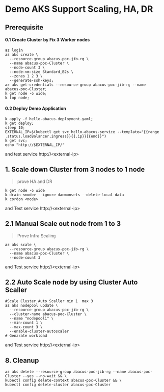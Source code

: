 # Demo AKS Support Scaling, HA, DR
##  Prerequisite 
#### 0.1 Create Cluster by Fix 3 Worker nodes
```shell
az login
az aks create \
  --resource-group abacus-poc-jib-rg \
  --name abacus-poc-Cluster \
  --node-count 3 \
  --node-vm-size Standard_B2s \
  --zones 1 2 3 \
  --generate-ssh-keys;
az aks get-credentials --resource-group abacus-poc-jib-rg --name abacus-poc-Cluster;
k get node -o wide;
k top node;
```
#### 0.2 Deploy Demo Application
```shell
k apply -f hello-abacus-deployment.yaml;
k get deploy;
sleep 10;
EXTERNAL_IP=$(kubectl get svc hello-abacus-service --template="{{range .status.loadBalancer.ingress}}{{.ip}}{{end}}")
k get svc;
echo "http://$EXTERNAL_IP/"
```
and test service http://\<external-ip\>
## 1. Scale down Cluster from 3 nodes to 1 node
> prove HA and DR
```shell
k get node -o wide
k drain <node> --ignore-daemonsets --delete-local-data
k cordon <node>
```
and Test service http://\<external-ip\>
## 2.1 Manual Scale out node from 1 to 3
> Prove Infra Scaling
```shell
az aks scale \
  --resource-group abacus-poc-jib-rg \
  --name abacus-poc-Cluster \
  --node-count 3
```
and Test service http://\<external-ip\>

## 2.2 Auto Scale node by using Cluster Auto Scaller
```shell
#Scale Cluster Auto Scaller min 1  max 3
az aks nodepool update \
  --resource-group abacus-poc-jib-rg \
  --cluster-name abacus-poc-Cluster \
  --name "nodepool1" \
  --min-count 1 \
  --max-count 3 \
  --enable-cluster-autoscaler
# Genarate workload

```
and Test service http://\<external-ip\>
## 8. Cleanup
```
az aks delete --resource-group abacus-poc-jib-rg --name abacus-poc-Cluster --yes --no-wait && \
kubectl config delete-context abacus-poc-Cluster && \
kubectl config delete-cluster abacus-poc-Cluster
```